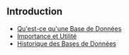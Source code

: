 ## Introduction
   - [Qu'est-ce qu'une Base de Données](#qu-est-ce-qu-une-base-de-donnees)
   - [Importance et Utilité](#importance-et-utilite)
   - [Historique des Bases de Données](#historique-des-bases-de-donnees)